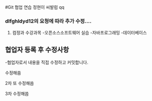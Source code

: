 #Git 협업 연습
정현이 씨발럼
qq
### dlfghldyd12의 요청에 따라 추가 수정....
1. 컴정과 수강과목
	-오픈소스소프트웨어 실습
	-자바프로그래밍
	-데이터베이스
## 협업자 등록 후 수정사항
-협업자로서 내용을 직접 수정하고 커밋합니다.

수정해씀

2차 또 수정해씀

3차 수정해씀
